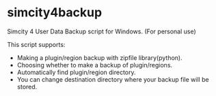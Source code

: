 # simcity4backup
Simcity 4 User Data Backup script for Windows. (For personal use)

This script supports:
* Making a plugin/region backup with zipfile library(python).
* Choosing whether to make a backup of plugin/regions.
* Automatically find plugin/region directory.
* You can change destination directory where your backup file will be stored.
